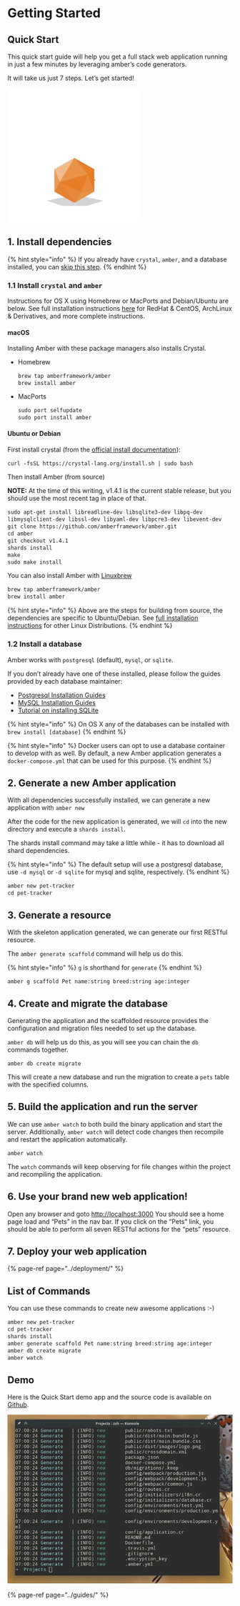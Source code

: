 # Getting Started

## Quick Start

This quick start guide will help you get a full stack web application running in just a few minutes by leveraging amber’s code generators.

It will take us just 7 steps. Let’s get started!

![Let&#x2019;s get started!](https://raw.githubusercontent.com/amberframework/site-assets/master/videos/amber-quick-start.gif)

## 1. Install dependencies

{% hint style="info" %}
If you already have `crystal`, `amber`, and a database installed, you can [skip this step](#2.-generate-a-new-amber-application).
{% endhint %}

### 1.1 Install `crystal` and `amber`

Instructions for OS X using Homebrew or MacPorts and Debian/Ubuntu are below. See full installation instructions [here](https://crystal-lang.org/docs/installation/) for RedHat & CentOS, ArchLinux & Derivatives, and more complete instructions.

#### macOS

Installing Amber with these package managers also installs Crystal.

- Homebrew

  ```text
  brew tap amberframework/amber
  brew install amber
  ```

- MacPorts

  ```text
  sudo port selfupdate
  sudo port install amber
  ```

#### Ubuntu or Debian

First install crystal (from the [official install documentation](https://crystal-lang.org/install/on_ubuntu/)):

```text
curl -fsSL https://crystal-lang.org/install.sh | sudo bash
```

Then install Amber \(from source\)

**NOTE:** At the time of this writing, v1.4.1 is the current stable release, but you should use the most recent tag in place of that.

```text
sudo apt-get install libreadline-dev libsqlite3-dev libpq-dev libmysqlclient-dev libssl-dev libyaml-dev libpcre3-dev libevent-dev
git clone https://github.com/amberframework/amber.git
cd amber
git checkout v1.4.1
shards install
make
sudo make install
```

You can also install Amber with [Linuxbrew](http://linuxbrew.sh/)

```bash
brew tap amberframework/amber
brew install amber
```

{% hint style="info" %}
Above are the steps for building from source, the dependencies are specific to Ubuntu/Debian. See [full installation instructions](../guides/installation.md) for other Linux Distributions.
{% endhint %}

### 1.2 Install a database

Amber works with `postgresql` \(default\), `mysql`, or `sqlite`.

If you don’t already have one of these installed, please follow the guides provided by each database maintainer:

* [Postgresql Installation Guides](https://wiki.postgresql.org/wiki/Detailed_installation_guides)
* [MySQL Installation Guides](https://dev.mysql.com/doc/refman/8.0/en/installing.html)
* [Tutorial on installing SQLite](https://www.tutorialspoint.com/sqlite/sqlite_installation.htm)

{% hint style="info" %}
On OS X any of the databases can be installed with `brew install [database]`
{% endhint %}

{% hint style="info" %}
Docker users can opt to use a database container to develop with as well. By default, a new Amber application generates a `docker-compose.yml` that can be used for this purpose.
{% endhint %}

## 2. Generate a new Amber application

With all dependencies successfully installed, we can generate a new application with `amber new`

After the code for the new application is generated, we will `cd` into the new directory and execute a `shards install`.

The shards install command may take a little while - it has to download all shard dependencies.

{% hint style="info" %}
The default setup will use a postgresql database, use `-d mysql` or `-d sqlite` for mysql and sqlite, respectively.
{% endhint %}

```text
amber new pet-tracker
cd pet-tracker
```

## 3. Generate a resource

With the skeleton application generated, we can generate our first RESTful resource.

The `amber generate scaffold` command will help us do this.

{% hint style="info" %}
`g` is shorthand for `generate`
{% endhint %}

```text
amber g scaffold Pet name:string breed:string age:integer
```

## 4. Create and migrate the database

Generating the application and the scaffolded resource provides the configuration and migration files needed to set up the database.

`amber db` will help us do this, as you will see you can chain the `db` commands together.

```text
amber db create migrate
```

This will create a new database and run the migration to create a `pets` table with the specified columns.

## 5. Build the application and run the server

We can use `amber watch` to both build the binary application and start the server. Additionally, `amber watch` will detect code changes then recompile and restart the application automatically.

```text
amber watch
```

The `watch` commands will keep observing for file changes within the project and recompiling the application.

## 6. Use your brand new web application!

Open any browser and goto [http://localhost:3000](http://localhost:3000) You should see a home page load and “Pets” in the nav bar. If you click on the “Pets” link, you should be able to perform all seven RESTful actions for the “pets” resource.

## 7. Deploy your web application

{% page-ref page="../deployment/" %}

## List of Commands

You can use these commands to create new awesome applications :-\)

```text
amber new pet-tracker
cd pet-tracker
shards install
amber generate scaffold Pet name:string breed:string age:integer
amber db create migrate
amber watch
```

## Demo

Here is the Quick Start demo app and the source code is available on [Github](https://github.com/faustinoaq/pet-tracker).

![Quick Start Demo](https://raw.githubusercontent.com/amberframework/site-assets/master/videos/quick-start-demo.gif)

{% page-ref page="../guides/" %}
